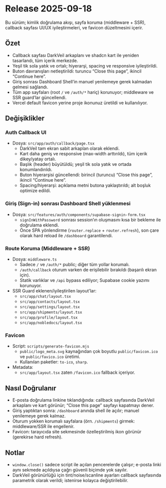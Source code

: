 # Release 2025-09-18

Bu sürüm; kimlik doğrulama akışı, sayfa koruma (middleware + SSR), callback sayfası UI/UX iyileştirmeleri, ve favicon düzeltmesini içerir.

## Özet
- Callback sayfası DarkVeil arkaplanı ve shadcn kart ile yeniden tasarlandı, tüm içerik merkezde.
- Yeşil tik sola yatık ve ortalı; hiyerarşi, spacing ve responsive iyileştirildi.
- Buton davranışları netleştirildi: turuncu “Close this page”, ikincil “Continue here”.
- Giriş sonrası Dashboard Shell’in manuel yenilemeye gerek kalmadan gelmesi sağlandı.
- Tüm app sayfaları (root `/` ve `/auth/*` hariç) korunuyor; middleware ve SSR guard’lar güncellendi.
- Vercel default favicon yerine proje ikonunuz üretildi ve kullanılıyor.

## Değişiklikler

### Auth Callback UI
- Dosya: `src/app/auth/callback/page.tsx`
  - DarkVeil tam ekran sabit arkaplan olarak eklendi.
  - Kart daha geniş ve responsive (max-width arttırıldı), tüm içerik dikey/yatay ortalı.
  - Başlık (header) büyütüldü; yeşil tik sola yatık ve ortada konumlandırıldı.
  - Buton hiyerarşisi güncellendi: birincil (turuncu) “Close this page”, ikincil “Continue here”.
  - Spacing/hiyerarşi: açıklama metni butona yaklaştırıldı; alt boşluk optimize edildi.

### Giriş (Sign-in) sonrası Dashboard Shell yüklenmesi
- Dosya: `src/features/auth/components/supabase-signin-form.tsx`
  - `signInWithPassword` sonrası session’ın oluşmasını kısa bir bekleme ile doğrulama eklendi.
  - Önce SPA yönlendirme (`router.replace` + `router.refresh`), son çare olarak hard reload ile `/dashboard` garantilendi.

### Route Koruma (Middleware + SSR)
- Dosya: `middleware.ts`
  - Sadece `/` ve `/auth/*` public; diğer tüm yollar korumalı.
  - `/auth/callback` oturum varken de erişilebilir bırakıldı (başarılı ekran için).
  - Statik varlıklar ve `/api` bypass ediliyor; Supabase cookie yazımı korunuyor.
- SSR Guard eklenen/iyileştirilen layout’lar:
  - `src/app/chat/layout.tsx`
  - `src/app/contacts/layout.tsx`
  - `src/app/settings/layout.tsx`
  - `src/app/shipments/layout.tsx`
  - `src/app/profile/layout.tsx`
  - `src/app/nobledocs/layout.tsx`

### Favicon
- Script: `scripts/generate-favicon.mjs`
  - `public/logo_meta.svg` kaynağından çok boyutlu `public/favicon.ico` ve `public/favico.ico` üretimi.
  - Kullanılan paketler: `to-ico`, `sharp`.
- Metadata:
  - `src/app/layout.tsx` zaten `/favicon.ico` fallback içeriyor.

## Nasıl Doğrulanır
- E-posta doğrulama linkine tıklandığında: callback sayfasında DarkVeil arkaplanı ve kart görünür; “Close this page” sayfayı kapatmayı dener.
- Giriş yaptıktan sonra: `/dashboard` anında shell ile açılır; manuel yenilemeye gerek kalmaz.
- Oturum yokken korumalı sayfalara (örn. `/shipments`) girmek: middleware/SSR ile engellenir.
- Favicon: tarayıcıda site sekmesinde özelleştirilmiş ikon görünür (gerekirse hard refresh).

## Notlar
- `window.close()` sadece script ile açılan pencerelerde çalışır; e-posta linki aynı sekmede açıldıysa çağrı güvenli biçimde yok sayılır.
- DarkVeil görünürlüğü için tint/noise/scanline ayarları callback sayfasında parametrik olarak verildi; istenirse kolayca değiştirilebilir.
